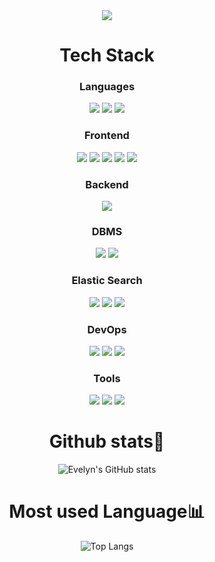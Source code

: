 <div align="center">
    <img src="https://capsule-render.vercel.app/api?type=waving&color=c1dfc4&height=200&section=header&text=Evelyn%20Github🎐&fontSize=50" />    
</div>
<div align="center">

# Tech Stack 
### Languages
<p>
	<img src="https://img.shields.io/badge/Python-3766AB?style=round-square&logo=Python&logoColor=white"/>
	<img src="https://img.shields.io/badge/Java-007396?style=flat&logo=Conda-Forge&logoColor=white" />
	<img src="https://img.shields.io/badge/C-A8B9CC?style=round-square&logo=C&logoColor=white"/>
</p>
 
### Frontend
<p>
  	<img src="https://img.shields.io/badge/React-61DAFB?style=flat&logo=React&logoColor=white"/>
	<img src="https://img.shields.io/badge/JavaScript-F7DF1E?style=flat&logo=JavaScript&logoColor=white" />
	<img src="https://img.shields.io/badge/HTML5-E34F26?style=flat&logo=HTML5&logoColor=white" />
	<img src="https://img.shields.io/badge/CSS3-1572B6?style=flat&logo=CSS3&logoColor=white" />
	<img src="https://img.shields.io/badge/jQuery-0769AD?style=flat&logo=jQuery&logoColor=white" />
 </p>
 
### Backend 
<p>
   	<img src="https://img.shields.io/badge/Django-092E20?style=round-square&logo=Django&logoColor=white"/>
    </p>
    
### DBMS 
<p>
 	<img src="https://img.shields.io/badge/MySQL-4479A1?style=round-square&logo=MySQL&logoColor=white"/>
  	<img src="https://img.shields.io/badge/MariaDB-003545?style=round-square&logo=MariaDB&logoColor=white"/>
</p>
   
### Elastic Search 
<p>
   	<img src="https://img.shields.io/badge/Elasticsearch-005571?style=round-square&logo=elasticsearch&logoColor=white"/>
  	<img src="https://img.shields.io/badge/Kibana-005571?style=round-square&logo=Kibana&logoColor=white"/>
  	<img src="https://img.shields.io/badge/Logstash-005571?style=round-square&logo=Logstash&logoColor=white"/>
   </p>
   
### DevOps 
<p>
 	<img src="https://img.shields.io/badge/AWS-232F3E?style=round-square&logo=amazon-aws&logoColor=white"/>
  	<img src="https://img.shields.io/badge/GCP-4285F4?style=round-square&logo=GoogleCloud&logoColor=white"/>
  	<img src="https://img.shields.io/badge/Git-F05032?style=round-square&logo=Git&logoColor=white"/>
   </p>
   
### Tools 
<p>
	<img src="https://img.shields.io/badge/Visual%20Studio%20Code-007ACC?style=flat&logo=VisualStudioCode&logoColor=white" />
	<img src="https://img.shields.io/badge/Eclipse%20IDE-2C2255?style=flat&logo=EclipseIDE&logoColor=white" />
	<img src="https://img.shields.io/badge/Figma-F24E1E?style=flat&logo=Figma&logoColor=white"/>
 </p>

# Github stats🚀
![Evelyn's GitHub stats](https://github-readme-stats.vercel.app/api?username=aetklimatcha&show_icons=true&theme=vue)

# Most used Language📊
![Top Langs](https://github-readme-stats.vercel.app/api/top-langs/?username=aetklimatcha&theme=vues)
